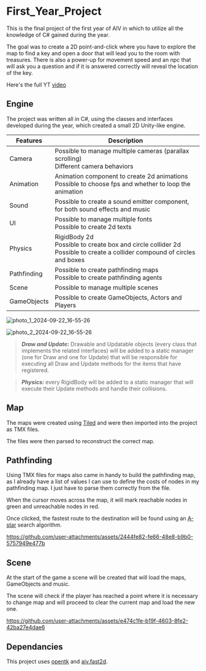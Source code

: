 # First_Year_Project

This is the final project of the first year of AIV in which to utilize all the knowledge of C# gained during the year.

The goal was to create a 2D point-and-click where you have to explore the map to find a key and open a door that will lead you to the room with treasures. There is also a power-up for movement speed and an npc that will ask you a question and if it is answered correctly will reveal the location of the key.

Here's the full YT [video](https://www.youtube.com/watch?v=fLkiEce2PEA)

## Engine

The project was written all in C#, using the classes and interfaces developed during the year, which created a small 2D Unity-like engine.

| **Features** | **Description**                                                                                                              |
|--------------|------------------------------------------------------------------------------------------------------------------------------|
| Camera       | Possible to manage multiple cameras (parallax scrolling)<br>Different camera behaviors                                       |
| Animation    | Animation component to create 2d animations <br>Possible to choose fps and whether to loop the animation                     |
| Sound        | Possible to create a sound emitter component, <br>for both sound effects and  music                                          |
| UI           | Possible to manage multiple fonts<br>Possible to create 2d texts                                                             |
| Physics      | RigidBody 2d<br>Possible to create box and circle collider 2d<br>Possible to create a collider compound of circles and boxes |
| Pathfinding  | Possible to create pathfinding maps<br>Possible to create pathfinding agents                                                |
| Scene        | Possible to manage multiple scenes                                                                                           |
| GameObjects  | Possible to create GameObjects, Actors and Players                                                                           |

    
![photo_1_2024-09-22_16-55-26](https://github.com/user-attachments/assets/1c607b84-6975-4e46-b966-10fc77499eb9) 

![photo_2_2024-09-22_16-55-26](https://github.com/user-attachments/assets/31384168-da3b-43ed-adc5-a3e7015a8de5)

> **_Draw and Update:_**  Drawable and Updatable objects (every class that implements the related interfaces) will be added to a static manager (one for Draw and one for Update) that will be responsible for executing all Draw and Update methods for the items that have registered.


> **_Physics:_**  every RigidBody will be added to a static manager that will execute their Update methods and handle their collisions.


## Map

The maps were created using [Tiled](https://www.mapeditor.org/) and were then imported into the project as TMX files.

The files were then parsed to reconstruct the correct map.

## Pathfinding

Using TMX files for maps also came in handy to build the pathfinding map, as I already have a list of values I can use to define the costs of nodes in my pathfinding map. I just have to parse them correctly from the file.

When the cursor moves across the map, it will mark reachable nodes in green and unreachable nodes in red.

Once clicked, the fastest route to the destination will be found using an [A-star](https://en.wikipedia.org/wiki/A*_search_algorithm) search algorithm.




https://github.com/user-attachments/assets/2444fe82-fe66-48e8-b9b0-5757949e477b





## Scene

At the start of the game a scene will be created that will load the maps, GameObjects and music.

The scene will check if the player has reached a point where it is necessary to change map and will proceed to clear the current map and load the new one.



https://github.com/user-attachments/assets/e474c1fe-b19f-4603-8fe2-42ba27e4dae6


## Dependancies

This project uses [opentk](https://github.com/opentk/opentk) and [aiv.fast2d](https://github.com/aiv01/aiv-fast2d).























